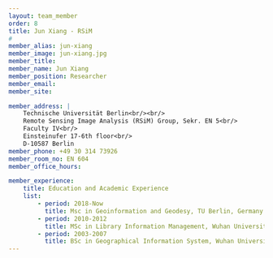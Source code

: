 ```yaml
---
layout: team_member
order: 8
title: Jun Xiang - RSiM
#
member_alias: jun-xiang
member_image: jun-xiang.jpg
member_title:
member_name: Jun Xiang
member_position: Researcher
member_email:
member_site:

member_address: |
    Technische Universität Berlin<br/><br/>
    Remote Sensing Image Analysis (RSiM) Group, Sekr. EN 5<br/>
    Faculty IV<br/>
    Einsteinufer 17-6th floor<br/>
    D-10587 Berlin
member_phone: +49 30 314 73926
member_room_no: EN 604
member_office_hours:

member_experience:
    title: Education and Academic Experience
    list:
        - period: 2018-Now
          title: Msc in Geoinformation and Geodesy, TU Berlin, Germany.
        - period: 2010-2012
          title: MSc in Library Information Management, Wuhan University, China.
        - period: 2003-2007
          title: BSc in Geographical Information System, Wuhan University, China.
---
```

